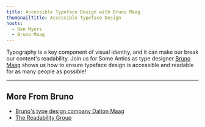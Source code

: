 ```yaml
---
title: Accessible Typeface Design with Bruno Maag
thumbnailTitle: Accessible Typeface Design
hosts:
  - Ben Myers
  - Bruno Maag
---
```


Typography is a key component of visual identity, and it can make our break our content's readability. Join us for Some Antics as type designer [Bruno Maag](https://twitter.com/bruno_maag) shows us how to ensure typeface design is accessible and readable for as many people as possible!

---

## More From Bruno

- [Bruno's type design company Dalton Maag](https://daltonmaag.com)
- [The Readability Group](https://www.thereadability.group/)